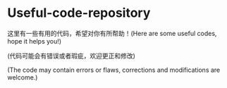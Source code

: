 # Useful-code-repository
这里有一些有用的代码，希望对你有所帮助！(Here are some useful codes, hope it helps you!)

(代码可能会有错误或者瑕疵，欢迎更正和修改)

(The code may contain errors or flaws, corrections and modifications are welcome.)
